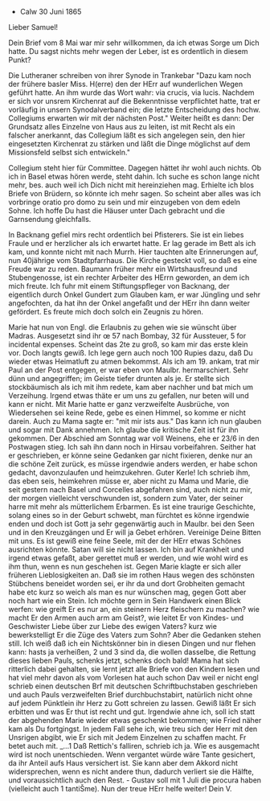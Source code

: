 + Calw 30 Juni 1865

Lieber Samuel!

Dein Brief vom 8 Mai war mir sehr willkommen, da ich etwas Sorge um Dich hatte. Du sagst nichts mehr wegen der Leber, ist es ordentlich in diesem Punkt?

Die Lutheraner schreiben von ihrer Synode in Trankebar "Dazu kam noch der frühere basler Miss. H(erre) den der HErr auf wunderlichen Wegen geführt hatte. An ihm wurde das Wort wahr: via crucis, via lucis. Nachdem er sich vor unsrem Kirchenrat auf die Bekenntnisse verpflichtet hatte, trat er vorläufig in unsern Synodalverband ein; die letzte Entscheidung des hochw. Collegiums erwarten wir mit der nächsten Post." Weiter heißt es dann: Der Grundsatz alles Einzelne von Haus aus zu leiten, ist mit Recht als ein falscher anerkannt, das Collegium läßt es sich angelegen sein, den hier eingesetzten Kirchenrat zu stärken und läßt die Dinge möglichst auf dem Missionsfeld selbst sich entwickeln."

Collegium steht hier für Committee. Dagegen hättet ihr wohl auch nichts. 
Ob ich in Basel etwas hören werde, steht dahin. Ich suche es schon lange nicht mehr, bes. auch weil ich Dich nicht mit hereinziehen mag. Erhielte ich blos Briefe von Brüdern, so könnte ich mehr sagen. So scheint aber alles was ich vorbringe oratio pro domo zu sein und mir einzugeben von dem edeln Sohne. Ich hoffe Du hast die Häuser unter Dach gebracht und die Garnsendung gleichfalls.

In Backnang gefiel mirs recht ordentlich bei Pfisterers. Sie ist ein liebes Fraule und er herzlicher als ich erwartet hatte. Er lag gerade im Bett als ich kam, und konnte nicht mit nach Murrh. Hier tauchten alte Erinnerungen auf, nun 40jährige vom Stadtpfarrhaus. Die Kirche gesteckt voll, so daß es eine Freude war zu reden. Baumann früher mehr ein Wirtshausfreund und Stubengenosse, ist ein rechter Arbeiter des HErrn geworden, an dem ich mich freute. Ich fuhr mit einem Stiftungspfleger von Backnang, der eigentlich durch Onkel Gundert zum Glauben kam, er war Jüngling und sehr angefochten, da hat ihn der Onkel angefaßt und der HErr ihn dann weiter gefördert. Es freute mich doch solch ein Zeugnis zu hören.

Marie hat nun von Engl. die Erlaubnis zu gehen wie sie wünscht über Madras. Ausgesetzt sind ihr œ 57 nach Bombay, 32 für Aussteuer, 5 for incidental expenses. Scheint das 2te zu groß, so kam mir das erste klein vor. Doch langts gewiß. Ich lege gern auch noch 100 Rupies dazu, daß Du wieder etwas Heimatluft zu atmen bekommst. Als ich am 19. ankam, trat mir Paul an der Post entgegen, er war eben von Maulbr. hermarschiert. Sehr dünn und angegriffen; im Geiste tiefer drunten als je. Er stellte sich stockbäumisch als ich mit ihm redete, kam aber nachher und bat mich um Verzeihung. Irgend etwas thäte er um uns zu gefallen, nur beten will und kann er nicht. Mit Marie hatte er ganz verzweifelte Ausbrüche, von Wiedersehen sei keine Rede, gebe es einen Himmel, so komme er nicht darein. Auch zu Mama sagte er: "mit mir ists aus." Das kann ich nun glauben und sogar mit Dank annehmen. Ich glaube die kritische Zeit ist für ihn gekommen. Der Abschied am Sonntag war voll Weinens, ehe er 23/6 in den Postwagen stieg. Ich sah ihn dann noch in Hirsau vorbeifahren. Seither hat er geschrieben, er könne seine Gedanken gar nicht fixieren, denke nur an die schöne Zeit zurück, es müsse irgendwie anders werden, er habe schon gedacht, davonzulaufen und heimzukehren. Guter Kerle! Ich schrieb ihm, das eben seis, heimkehren müsse er, aber nicht zu Mama und Marie, die seit gestern nach Basel und Corcelles abgefahren sind, auch nicht zu mir, der morgen vielleicht verschwunden ist, sondern zum Vater, der seiner harre mit mehr als mütterlichem Erbarmen. Es ist eine traurige Geschichte, solang eines so in der Geburt schwebt, man fürchtet es könne irgendwie enden und doch ist Gott ja sehr gegenwärtig auch in Maulbr. bei den Seen und in den Kreuzgängen und Er will ja Gebet erhören. Vereinige Deine Bitten mit uns. Es ist gewiß eine feine Seele, mit der der HErr etwas Schönes ausrichten könnte. Satan will sie nicht lassen. Ich bin auf Krankheit und irgend etwas gefaßt, aber gerettet muß er werden, und wie wohl wird es ihm thun, wenn es nun geschehen ist. Gegen Marie klagte er sich aller früheren Lieblosigkeiten an. Daß sie im rothen Haus wegen des schönsten Stübchens beneidet worden sei, er ihr da und dort Grobheiten gemacht habe etc kurz so weich als man es nur wünschen mag, gegen Gott aber noch hart wie ein Stein. Ich möchte gern in Sein Handwerk einen Blick werfen: wie greift Er es nur an, ein steinern Herz fleischern zu machen? wie macht Er den Armen auch arm am Geist?, wie leitet Er von Kindes- und Geschwister Liebe über zur Liebe des ewigen Vaters? kurz wie bewerkstelligt Er die Züge des Vaters zum Sohn? Aber die Gedanken stehen still. Ich weiß daß ich ein Nichtskönner bin in diesen Dingen und nur flehen kann: hasts ja verheißen, 2 und 3 sind da, die wollen dasselbe, die Rettung dieses lieben Pauls, schenks jetzt, schenks doch bald! Mama hat sich ritterlich dabei gehalten, sie lernt jetzt alle Briefe von den Kindern lesen und hat viel mehr davon als vom Vorlesen hat auch schon Dav weil er nicht engl schrieb einen deutschen Brf mit deutschen Schriftbuchstaben geschrieben und auch Pauls verzweifelten Brief durchbuchstabirt, natürlich nicht ohne auf jedem Pünktlein ihr Herz zu Gott schreien zu lassen. Gewiß läßt Er sich erbitten und was Er thut ist recht und gut. Irgendwie ahne ich, soll ich statt der abgehenden Marie wieder etwas geschenkt bekommen; wie Fried näher kam als Du fortgingst. In jedem Fall sehe ich, wie treu sich der Herr mit den Unsrigen abgibt, wie Er sich mit Jedem Einzelnen zu schaffen macht. Fr betet auch mit. 
_...1 Daß Rettich's falliren, schrieb ich ja. Wie es ausgemacht wird ist noch unentschieden. Wenn vergantet würde wäre Tante gesichert, da ihr Anteil aufs Haus versichert ist. Sie kann aber dem Akkord nicht widersprechen, wenn es nicht andere thun, dadurch verliert sie die Hälfte, und voraussichtlich auch den Rest. - Gustav soll mit 1 Juli die procura haben (vielleicht auch 1 tantiŠme). Nun der treue HErr helfe weiter!  Dein V.

